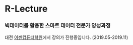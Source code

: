 # R-Lecture

### 빅데이터를 활용한 스마트 데이터 전문가 양성과정

대전 [이젠컴퓨터학원](http://djezen.co.kr)에서 강의가 진행중입니다.
(2019.05-2019.11)
